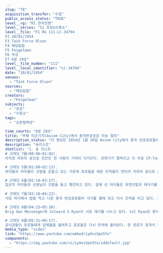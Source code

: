 ```yaml
---
slug: "78"
acquisition_transfer: "수집"
public_access_status: "TRUE"
level__rg: "R1 한국전쟁"
level__series: "S1 포로&수용소"
level__file: "F1 RG 111-LC-34794 
F2 20/01/1954
F3 Task Force Olson
F4 해당없음 
F5 Feigelman
F6 무성
F7 6분 29초"
level__file_number: "111"
level__local_identifier: "LC-34794"
date: "20/01/1954"
venues: 
  - "Task Force Olson"
sources: 
  - "해당없음"
creators: 
  - "Feigelman"
subjects: 
  - "포로"
  - "수용소"
tags: 
  - "오픈컬렉션"

time_courts: "6분 29초"
title: "부평 미군기지(Ascom City)에서 중국반공포로 이송 절차"
description_status: "이 영상은 1954년 1월 20일 Ascom City에서 중국 반공포로들이 인천항에 모여 떠나기 위한 절차를 밟고 있는 장면을 담았다."
description: "숏리스트"
shotlist: "1. 숏 리스트
# 크레딧 7롤(00:06~01:02). 
아치형 자유의 문으로 민간인 한 사람이 가까이 다가간다. 유엔기가 펄럭이고 이 뒤로 CP-Task Force Olson이란 표지판 클로즈업 되어 보인다. 한국 보초병들이 문에서 보초를 서고 멀리 한국 민간인이 문 옆으로 지게를 지고 가는 모습도 보인다. GI 2명은 미사일 목표점을 맞추고 있다. 미군 헌병이 교통정리를 하면 자동차 한 대가 빠르게 지나간다. 수용소 안에선 끓는 물 양동이를 든 사람이 나오고 연기가 모락모락 피어오른다.  

# 크레딧 5롤(01:08~02:13).
여자들과 아이들이 깃발을 흔들고 있는 가운데 포로들을 태운 트럭들이 연이어 자유의 문으로 들어선다. 

# 크레딧 6롤(02:14~03:17). 
일군의 아이들과 선생님이 깃발을 들고 행진하고 있다. 앞에 선 아이들은 유엔깃발과 태극기를 들었고 뒤의 아이들은 플랭카드를 들고 줄줄이 들어오는 트럭들을 환영하고 있다. 트럭들에 탄 포로들도 깃발을 높이 들고 노래를 부르고 있다. 막사 마당에는 군악대가 연주를 하고 있다.
 
# 크레딧 7롤(03:18~04:22). 
식당 막사에서 밥을 먹고 나온 중국 반공포로들이 식기를 물에 닦고 다시 트럭을 타고 있다. 포로들은 나무상자 가방을 하나씩 메고 있으며 트럭 앞쪽의 포로들이 대만 국기 깃발을 세운다. 

# 크레딧 8롤(04:23~05:30). 
Brig Gen Messenger와 Colward S Ryan이 서로 얘기를 나누고 있다. Col Ryan은 중국 반공포로들과 악수하고 이야기를 나눈다. 포로들은 계속 배급받은 김이 모락모락 나는 음식을 식기에 담아 들고 막사를 나오고 있다. 

# 크레딧 8롤(05:31~06:17). 
감시관들이 포로들에게 담뱃불을 붙여주고 포로들은 다시 트럭에 올라탄다. 한 포로가 장개석 장군의 사진 팻말을 들고 있다. 포로들을 태운 트럭들이 다시 줄지어 출발한다. 경찰과 군인들이 부상당한 포로를 부축하면서 걸어간다. "
media_type: "video"
link: "https://www.youtube.com/embed/iyHvsSpe5Yo"
components: 
  - "https://img.youtube.com/vi/iyHvsSpe5Yo/sddefault.jpg"
---
```

